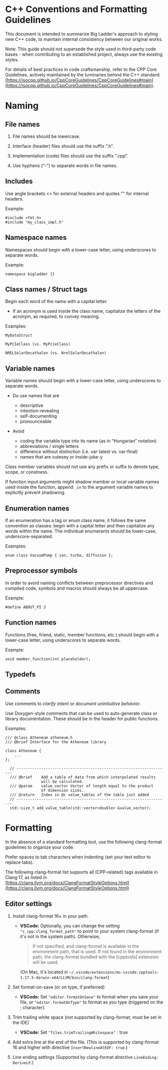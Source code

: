 # C++ Conventions and Formatting Guidelines

This document is intended to summarize Big Ladder's approach to styling new C++ code, to maintain internal consistency between our original works.

Note: This guide should not supersede the style used in third-party code bases - when contributing to an established project, always use the existing styles.

For details of best practices in code craftsmanship, refer to the CPP Core Guidelines, actively maintained by the luminaries behind the C++ standard: [https://isocpp.github.io/CppCoreGuidelines/CppCoreGuidelines#main](https://isocpp.github.io/CppCoreGuidelines/CppCoreGuidelines#main).


# Naming


## File names

1. File names should be lowercase.

1. Interface (header) files should use the suffix “.h”.

1. Implementation (code) files should use the suffix “.cpp”.

1. Use hyphens (“-”) to separate words in file names.


## Includes

Use angle brackets &lt;> for external headers and quotes "" for internal headers.

Example:

    #include <fmt.h>
    #include "my_class_impl.h"

## Namespace names

Namespaces should begin with a lower-case letter, using underscores to separate words.

Example:

    namespace bigladder {}


## Class names / Struct tags

Begin each word of the name with a capital letter.

* If an acronym is used inside the class name, capitalize the letters of the acronym, as required, to convey meaning.

Examples:

```
MyDataStruct

MyPCIeClass (vs. MyPcieClass)

NRELSolarDecathalon (vs. NrelSolarDecathalon)
```

## Variable names

Variable names should begin with a lower-case letter, using underscores to separate words.

* Do use names that are
    * descriptive
    * intention-revealing
    * self-documenting
    * pronounceable

* Avoid
    * coding the variable type into its name (as in “Hungarian” notation)
    * abbreviations / single letters
    * difference without distinction (i.e. var-latest vs. var-final)
    * names that are cutesey or inside-joke-y

Class member variables should not use any prefix or suffix to denote type, scope, or constness.

If function input arguments might shadow member or local variable names used inside the function, append  `_in` to the argument variable names to explicitly prevent shadowing.


## Enumeration names

If an enumeration has a tag or enum class name, it follows the same convention as classes: begin with a capital letter and then capitalize any words within the name. The individual enumerants should be lower-case, underscore-separated.

Examples:

	enum class VacuumPump { ion, turbo, diffusion };

## Preprocessor symbols

In order to avoid naming conflicts between preprocessor directives and compiled code, symbols and macros should always be all uppercase.

Example:

    #define ABOUT_PI 3

## Function names

Functions (free, friend, static, member functions, etc.) should begin with a lower-case letter, using underscores to separate words.

Example:

    void member_function(int placeholder);

## Typedefs


## Comments

Use comments to *clarify intent* or *document unintiuitive behavior*.

Use Doxygen-style comments that can be used to auto-generate class or library documentation. These should be in the header for public functions.

Examples:
```
/// @class Atheneum atheneum.h
/// @brief Interface for the Atheneum library

class Atheneum {
    ...
};
```

```
  // --------------------------------------------------------------------
  /// @brief	Add a table of data from which interpolated results
                will be calculated.
  /// @param	value_vector Vector of length equal to the product
                of dimension sizes.
  /// @return	Index in @c value_tables of the table just added
  // --------------------------------------------------------------------
  std::size_t add_value_table(std::vector<double> &value_vector);
```

# Formatting

In the absence of a standard formatting tool, use the following clang-format guidelines to organize your code.

Prefer spaces to tab characters when indenting (set your text editor to replace tabs).

The following clang-format list supports all (CPP-related) tags available in Clang 17, as listed in [https://clang.llvm.org/docs/ClangFormatStyleOptions.html](https://clang.llvm.org/docs/ClangFormatStyleOptions.html)

## Editor settings

1. Install clang-format 16+ in your path.

    * **VSCode:** Optionally, you can change the setting `"c_cpp:clang_format_path"` to point to your system clang-format (if it's not in the system path). Otherwise,

        >If not specified, and clang-format is available in the environment path, that is used. If not found in the environment path, the clang-format bundled with the [cpptools] extension will be used.

        (On Mac, it's located in `~/.vscode/extensions/ms-vscode.cpptools-1.17.5-darwin-x64/LLVM/bin/clang-format`)

1. Set format-on-save (or on type, if preferred)

    * **VSCode:** Set `"editor.formatOnSave"` to format when you save your file, or `"editor.formatOnType"` to format as you type (triggered on the ; character).

1. Trim trailing white space (not supported by clang-format; must be set in the IDE)
    * **VSCode:** Set `"files.trimTrailingWhitespace"` : true

1. Add extra line at the end of the file. (This is supported by clang-format 16 and higher with directive `InsertNewlineAtEOF: true`.)

1. Line ending settings (Supported by clang-format directive `LineEnding: DeriveLF`.)
